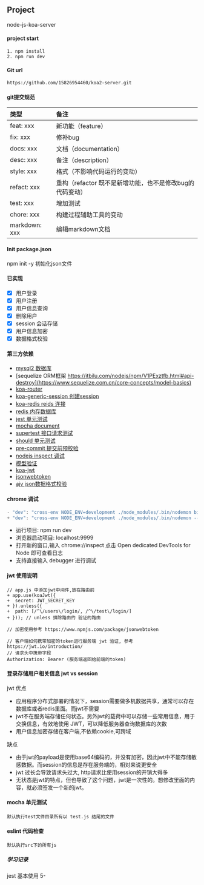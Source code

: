 ## Project
node-js-koa-server

#### project start
```
1. npm install
2. npm run dev
```

#### Git url
`
https://github.com/15826954460/koa2-server.git
`

#### git提交规范
| 类型 | 备注 |
|:-------- |:---- |
| feat: xxx     | 新功能（feature）|
| fix: xxx      | 修补bug|
| docs: xxx     | 文档（documentation）|
| desc: xxx     | 备注（description）|
| style: xxx    | 格式（不影响代码运行的变动）|
| refact: xxx   | 重构（refactor 既不是新增功能，也不是修改bug的代码变动）|
| test: xxx     | 增加测试 |
| chore: xxx    | 构建过程辅助工具的变动 |
| markdown: xxx | 编辑markdown文档 |

#### Init package.json
npm init -y 初始化json文件

#### 已实现
- [x] 用户登录
- [x] 用户注册
- [x] 用户信息查询
- [x] 删除用户
- [x] session 会话存储
- [x] 用户信息加密
- [x] 数据格式校验

#### 第三方依赖
- [mysql2 数据库](https://www.npmjs.com/package/mysql2)
- [sequelize ORM框架 https://itbilu.com/nodejs/npm/V1PExztfb.html#api-destroy](https://www.sequelize.com.cn/core-concepts/model-basics)
- [koa-router](https://github.com/koajs/router/blob/HEAD/API.md#module_koa-router--Router+allowedMethods)
- [koa-generic-session 创建session](https://www.npmjs.com/package/koa-generic-session)
- [koa-redis reids 连接](https://www.npmjs.com/package/koa-redis)
- [redis 内存数据库](https://www.npmjs.com/package/redis)
- [jest 单元测试](https://jestjs.io/docs/en/getting-started)
- [mocha document](https://mochajs.org/#parallel-tests)
- [supertest 接口请求测试](https://www.npmjs.com/package/supertest)
- [should 单元测试](https://github.com/tj/should.js)
- [pre-commit 提交前预校验](https://www.npmjs.com/package/pre-commit)
- [nodejs inspect 调试](https://nodejs.org/en/docs/inspector)
- [模型验证](https://itbilu.com/nodejs/npm/V1PExztfb.html#definition-configuration)
- [koa-jwt](https://www.npmjs.com/package/koa-jwt)
- [jsonwebtoken](https://www.npmjs.com/package/jsonwebtoken)
- [ajv json数据格式校验](https://www.npmjs.com/package/ajv#usage)

#### chrome 调试
```js
- "dev": "cross-env NODE_ENV=development ./node_modules/.bin/nodemon bin/www",
+ "dev": "cross-env NODE_ENV=development ./node_modules/.bin/nodemon --inspect=9229 bin/www",
```
- 运行项目: npm run dev
- 浏览器启动项目: localhost:9999
- 打开新的窗口,输入 chrome://inspect 点击 Open dedicated DevTools for Node 即可查看日志
- 支持直接输入 debugger 进行调试

#### jwt 使用说明
```
// app.js 中添加jwt中间件,放在路由前
+ app.use(koaJwt({ 
+  secret: JWT_SECRET_KEY
+ }).unless({
+  path: [/^\/users\/login/, /^\/test\/login/]
+ })); // unless 排除路由的 验证的路由

// 加密使用参考 https://www.npmjs.com/package/jsonwebtoken

// 客户端如何携带加密的token进行服务端 jwt 验证, 参考 https://jwt.io/introduction/
// 请求头中携带字段
Authorization: Bearer (服务端返回给前端的token)
```

#### 登录存储用户相关信息 jwt vs session
jwt 优点
- 应用程序分布式部署的情况下，session需要做多机数据共享，通常可以存在数据库或者redis里面。而jwt不需要
- jwt不在服务端存储任何状态。另外jwt的载荷中可以存储一些常用信息，用于交换信息，有效地使用 JWT，可以降低服务器查询数据库的次数
- 用户信息加密存储在客户端,不依赖cookie,可跨域

缺点
- 由于jwt的payload是使用base64编码的，并没有加密，因此jwt中不能存储敏感数据。而session的信息是存在服务端的，相对来说更安全
- jwt 过长会导致请求头过大, http请求比使用session的开销大得多
- 无状态是jwt的特点，但也导致了这个问题，jwt是一次性的。想修改里面的内容，就必须签发一个新的jwt。

#### mocha 单元测试
`
默认执行test文件目录所有以 test.js 结尾的文件
`

#### eslint 代码检查
`
默认执行src下的所有js
`

##### 学习记录
jest 基本使用 5-